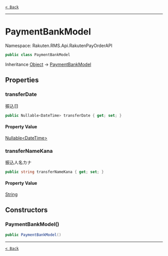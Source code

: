 [`< Back`](./)

---

# PaymentBankModel

Namespace: Rakuten.RMS.Api.RakutenPayOrderAPI

```csharp
public class PaymentBankModel
```

Inheritance [Object](https://docs.microsoft.com/en-us/dotnet/api/system.object) → [PaymentBankModel](./rakuten.rms.api.rakutenpayorderapi.paymentbankmodel)

## Properties

### **transferDate**

振込日

```csharp
public Nullable<DateTime> transferDate { get; set; }
```

#### Property Value

[Nullable&lt;DateTime&gt;](https://docs.microsoft.com/en-us/dotnet/api/system.nullable-1)<br>

### **transferNameKana**

振込人名カナ

```csharp
public string transferNameKana { get; set; }
```

#### Property Value

[String](https://docs.microsoft.com/en-us/dotnet/api/system.string)<br>

## Constructors

### **PaymentBankModel()**

```csharp
public PaymentBankModel()
```

---

[`< Back`](./)

